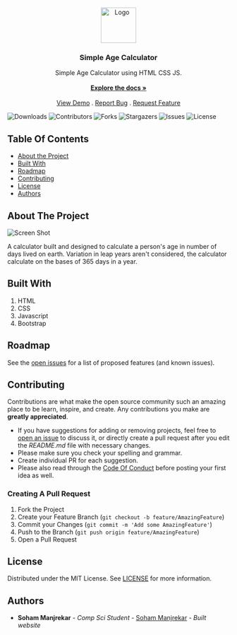 <br/>
<p align="center">
  <a href="https://github.com/sohammanjrekar/Age-Calculator-Using-HTML-CSS-JS">
    <img src="https://64.media.tumblr.com/ac6d0f4d34a90cda7bfd7a3c6cb4f016/afb7fcf7e4f99e44-ea/s500x750/3db6466952c8c899ba5efec6ad1de56cee068f2f.pnj" alt="Logo" width="80" height="80">
  </a>

  <h3 align="center">Simple Age Calculator</h3>

  <p align="center">
    Simple Age Calculator using HTML CSS JS.
    <br/>
    <br/>
    <a href="https://github.com/sohammanjrekar/Age-Calculator-Using-HTML-CSS-JS"><strong>Explore the docs »</strong></a>
    <br/>
    <br/>
    <a href="https://github.com/sohammanjrekar/Age-Calculator-Using-HTML-CSS-JS">View Demo</a>
    .
    <a href="https://github.com/sohammanjrekar/Age-Calculator-Using-HTML-CSS-JS/issues">Report Bug</a>
    .
    <a href="https://github.com/sohammanjrekar/Age-Calculator-Using-HTML-CSS-JS/issues">Request Feature</a>
  </p>
</p>

![Downloads](https://img.shields.io/github/downloads/sohammanjrekar/Age-Calculator-Using-HTML-CSS-JS/total) ![Contributors](https://img.shields.io/github/contributors/sohammanjrekar/Age-Calculator-Using-HTML-CSS-JS?color=dark-green) ![Forks](https://img.shields.io/github/forks/sohammanjrekar/Age-Calculator-Using-HTML-CSS-JS?style=social) ![Stargazers](https://img.shields.io/github/stars/sohammanjrekar/Age-Calculator-Using-HTML-CSS-JS?style=social) ![Issues](https://img.shields.io/github/issues/sohammanjrekar/Age-Calculator-Using-HTML-CSS-JS) ![License](https://img.shields.io/github/license/sohammanjrekar/Age-Calculator-Using-HTML-CSS-JS) 

## Table Of Contents

* [About the Project](#about-the-project)
* [Built With](#built-with)
* [Roadmap](#roadmap)
* [Contributing](#contributing)
* [License](#license)
* [Authors](#authors)

## About The Project

![Screen Shot](https://64.media.tumblr.com/6ed7f04bca48cd09463057d083ffb0a7/e157fbf8319f120a-70/s1280x1920/5373cae64f5c38b4eb5c3febe3d8c410acfe9a75.pnj)

A calculator built and designed to calculate a person's age in number of days lived on earth. Variation in leap years aren't considered, the calculator calculate on the bases of 365 days in a year.

## Built With

1) HTML
2) CSS
3) Javascript
4) Bootstrap

## Roadmap

See the [open issues](https://github.com/sohammanjrekar/Age-Calculator-Using-HTML-CSS-JS/issues) for a list of proposed features (and known issues).

## Contributing

Contributions are what make the open source community such an amazing place to be learn, inspire, and create. Any contributions you make are **greatly appreciated**.
* If you have suggestions for adding or removing projects, feel free to [open an issue](https://github.com/sohammanjrekar/Age-Calculator-Using-HTML-CSS-JS/issues/new) to discuss it, or directly create a pull request after you edit the *README.md* file with necessary changes.
* Please make sure you check your spelling and grammar.
* Create individual PR for each suggestion.
* Please also read through the [Code Of Conduct](https://github.com/sohammanjrekar/Age-Calculator-Using-HTML-CSS-JS/blob/main/CODE_OF_CONDUCT.md) before posting your first idea as well.

### Creating A Pull Request

1. Fork the Project
2. Create your Feature Branch (`git checkout -b feature/AmazingFeature`)
3. Commit your Changes (`git commit -m 'Add some AmazingFeature'`)
4. Push to the Branch (`git push origin feature/AmazingFeature`)
5. Open a Pull Request

## License

Distributed under the MIT License. See [LICENSE](https://github.com/sohammanjrekar/Age-Calculator-Using-HTML-CSS-JS/blob/main/LICENSE.md) for more information.

## Authors

* **Soham Manjrekar** - *Comp Sci Student* - [Soham Manjrekar](https://github.com/sohammanjreakr/) - *Built website*
